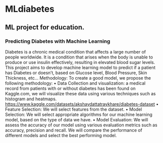 # MLdiabetes
## ML project for education.

### Predicting Diabetes with Machine Learning
  Diabetes is a chronic medical condition that affects a large number of people worldwide. 
  It is a condition that arises when the body is unable to produce or use insulin effectively, 
  resulting in elevated blood sugar levels. 
  This project aims to develop machine learning model to predict if a patient has Diabetes 
  or doesn’t, based on Glucose level, Blood Pressure, Skin Thickness, etc...
  Methodology:
  To create a good model, we propose the following methodology:
  • Data Collection and visualization: a medical record from patients with or 
  without diabetes has been found on Kaggle.com, we will visualize these 
  data using various techniques such as histogram and heatmaps.
  https://www.kaggle.com/datasets/akshaydattatraykhare/diabetes-dataset
  • Feature Selection: We will select features from the dataset.
  • Model Selection: We will select appropriate algorithms for our machine 
  learning model, based on the type of data we have.
  • Model Evaluation: We will assess the accuracy of our model using 
  various evaluation metrics such as accuracy, precision and recall. We will 
  compare the performance of different models and select the best 
  performing model.
